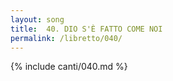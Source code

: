 ```yaml
---
layout: song
title:  40. DIO S'È FATTO COME NOI
permalink: /libretto/040/
---
```

{% include canti/040.md %}   